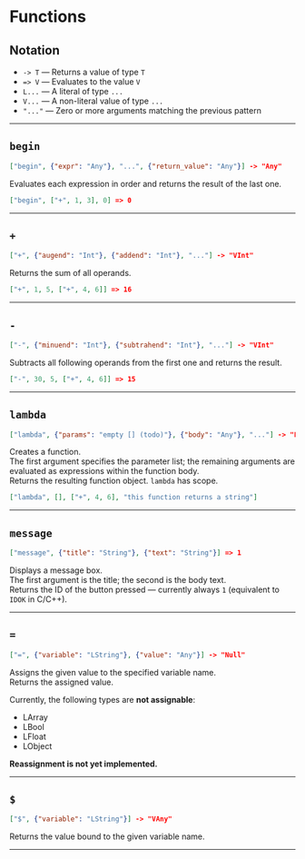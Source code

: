 # Functions

## Notation

- `-> T` — Returns a value of type `T`  
- `=> V` — Evaluates to the value `V`  
- `L...` — A literal of type `...`  
- `V...` — A non-literal value of type `...`  
- `"..."` — Zero or more arguments matching the previous pattern  

---

## `begin`

```json
["begin", {"expr": "Any"}, "...", {"return_value": "Any"}] -> "Any"
```

Evaluates each expression in order and returns the result of the last one.

```json
["begin", ["+", 1, 3], 0] => 0
```

---

## `+`

```json
["+", {"augend": "Int"}, {"addend": "Int"}, "..."] -> "VInt"
```

Returns the sum of all operands.

```json
["+", 1, 5, ["+", 4, 6]] => 16
```

---

## `-`

```json
["-", {"minuend": "Int"}, {"subtrahend": "Int"}, "..."] -> "VInt"
```

Subtracts all following operands from the first one and returns the result.

```json
["-", 30, 5, ["+", 4, 6]] => 15
```

---

## `lambda`

```json
["lambda", {"params": "empty [] (todo)"}, {"body": "Any"}, "..."] -> "Function"
```

Creates a function.  
The first argument specifies the parameter list; the remaining arguments are evaluated as expressions within the function body.  
Returns the resulting function object.
`lambda` has scope.

```json
["lambda", [], ["+", 4, 6], "this function returns a string"]
```

---

## `message`

```json
["message", {"title": "String"}, {"text": "String"}] => 1
```

Displays a message box.  
The first argument is the title; the second is the body text.  
Returns the ID of the button pressed — currently always `1` (equivalent to `IDOK` in C/C++).

---

## `=`

```json
["=", {"variable": "LString"}, {"value": "Any"}] -> "Null"
```

Assigns the given value to the specified variable name.  
Returns the assigned value.

Currently, the following types are **not assignable**:

- LArray  
- LBool  
- LFloat  
- LObject  

**Reassignment is not yet implemented.**

---

## `$`

```json
["$", {"variable": "LString"}] -> "VAny"
```

Returns the value bound to the given variable name.

---
